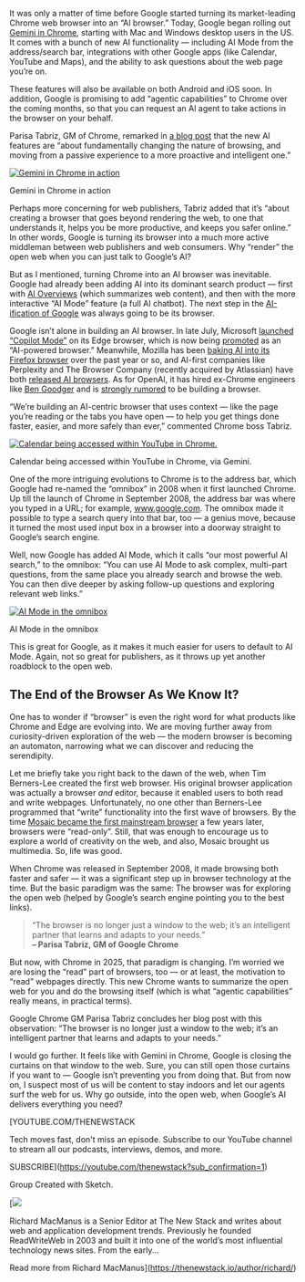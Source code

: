 It was only a matter of time before Google started turning its market-leading Chrome web browser into an “AI browser.” Today, Google began rolling out [Gemini in Chrome](https://gemini.google/overview/gemini-in-chrome/), starting with Mac and Windows desktop users in the US. It comes with a bunch of new AI functionality — including AI Mode from the address/search bar, integrations with other Google apps (like Calendar, YouTube and Maps), and the ability to ask questions about the web page you’re on.

These features will also be available on both Android and iOS soon. In addition, Google is promising to add “agentic capabilities” to Chrome over the coming months, so that you can request an AI agent to take actions in the browser on your behalf.

Parisa Tabriz, GM of Chrome, remarked in [a blog post](https://blog.google/products/chrome/chrome-reimagined-with-ai/) that the new AI features are “about fundamentally changing the nature of browsing, and moving from a passive experience to a more proactive and intelligent one.”

[![Gemini in Chrome in action](https://cdn.thenewstack.io/media/2025/09/4d3b83f7-chrome-ai-sep25b.jpg)](https://cdn.thenewstack.io/media/2025/09/4d3b83f7-chrome-ai-sep25b.jpg)

Gemini in Chrome in action

Perhaps more concerning for web publishers, Tabriz added that it’s “about creating a browser that goes beyond rendering the web, to one that understands it, helps you be more productive, and keeps you safer online.” In other words, Google is turning its browser into a much more active middleman between web publishers and web consumers. Why “render” the open web when you can just talk to Google’s AI?

But as I mentioned, turning Chrome into an AI browser was inevitable. Google had already been adding AI into its dominant search product — first with [AI Overviews](https://thenewstack.io/google-ai-overviews-and-citations-tips-for-web-publishers/) (which summarizes web content), and then with the more interactive “AI Mode” feature (a full AI chatbot). The next step in the [AI-ification of Google](https://thenewstack.io/is-ai-the-ultimate-version-of-google-as-larry-page-wanted/) was always going to be its browser.

Google isn’t alone in building an AI browser. In late July, Microsoft [launched “Copilot Mode”](https://www.reuters.com/business/microsoft-launches-ai-based-copilot-mode-edge-browser-2025-07-28/) on its Edge browser, which is now being [promoted](https://www.microsoft.com/en-us/edge/) as an “AI-powered browser.” Meanwhile, Mozilla has been [baking AI into its Firefox browser](https://blog.mozilla.org/en/firefox/firefox-ai/speeding-up-firefox-local-ai-runtime/) over the past year or so, and AI-first companies like Perplexity and The Browser Company (recently acquired by Atlassian) have both [released AI browsers](https://thenewstack.io/ai-browsers-dias-chat-based-ui-and-the-future-of-the-web/). As for OpenAI, it has hired ex-Chrome engineers like [Ben Goodger](https://www.linkedin.com/in/bengoodger/) and is [strongly rumored](https://www.reuters.com/business/media-telecom/openai-release-web-browser-challenge-google-chrome-2025-07-09/) to be building a browser.

“We’re building an AI-centric browser that uses context — like the page you’re reading or the tabs you have open — to help you get things done faster, easier, and more safely than ever,” commented Chrome boss Tabriz.

[![Calendar being accessed within YouTube in Chrome.](https://cdn.thenewstack.io/media/2025/09/a3a1e8fd-chrome-youtube-calendar.jpg)](https://cdn.thenewstack.io/media/2025/09/a3a1e8fd-chrome-youtube-calendar.jpg)

Calendar being accessed within YouTube in Chrome, via Gemini.

One of the more intriguing evolutions to Chrome is to the address bar, which Google had re-named the “omnibox” in 2008 when it first launched Chrome. Up till the launch of Chrome in September 2008, the address bar was where you typed in a URL; for example, www.google.com. The omnibox made it possible to type a search query into that bar, too — a genius move, because it turned the most used input box in a browser into a doorway straight to Google’s search engine.

Well, now Google has added AI Mode, which it calls “our most powerful AI search,” to the omnibox: “You can use AI Mode to ask complex, multi-part questions, from the same place you already search and browse the web. You can then dive deeper by asking follow-up questions and exploring relevant web links.”

[![AI Mode in the omnibox](https://cdn.thenewstack.io/media/2025/09/c2889dfa-chrome-ai-sep25a.jpg)](https://cdn.thenewstack.io/media/2025/09/c2889dfa-chrome-ai-sep25a.jpg)

AI Mode in the omnibox

This is great for Google, as it makes it much easier for users to default to AI Mode. Again, not so great for publishers, as it throws up yet another roadblock to the open web.

## The End of the Browser As We Know It?

One has to wonder if “browser” is even the right word for what products like Chrome and Edge are evolving into. We are moving further away from curiosity-driven exploration of the web — the modern browser is becoming an automaton, narrowing what we can discover and reducing the serendipity.

Let me briefly take you right back to the dawn of the web, when Tim Berners-Lee created the first web browser. His original browser application was actually a browser *and* editor, because it enabled users to both read and write webpages. Unfortunately, no one other than Berners-Lee programmed that “write” functionality into the first wave of browsers. By the time [Mosaic became the first mainstream browser](https://cybercultural.com/p/1993-mosaic-launches-and-the-web-is-set-free/) a few years later, browsers were “read-only”. Still, that was enough to encourage us to explore a world of creativity on the web, and also, Mosaic brought us multimedia. So, life was good.

When Chrome was released in September 2008, it made browsing both faster and safer — it was a significant step up in browser technology at the time. But the basic paradigm was the same: The browser was for exploring the open web (helped by Google’s search engine pointing you to the best links).

> “The browser is no longer just a window to the web; it’s an intelligent partner that learns and adapts to your needs.”  
> **– Parisa Tabriz, GM of Google Chrome**

But now, with Chrome in 2025, that paradigm is changing. I’m worried we are losing the “read” part of browsers, too — or at least, the motivation to “read” webpages directly. This new Chrome wants to summarize the open web for you and do the browsing itself (which is what “agentic capabilities” really means, in practical terms).

Google Chrome GM Parisa Tabriz concludes her blog post with this observation: “The browser is no longer just a window to the web; it’s an intelligent partner that learns and adapts to your needs.”

I would go further. It feels like with Gemini in Chrome, Google is closing the curtains on that window to the web. Sure, you can still open those curtains if you want to — Google isn’t preventing you from doing that. But from now on, I suspect most of us will be content to stay indoors and let our agents surf the web for us. Why go outside, into the open web, when Google’s AI delivers everything you need?

[YOUTUBE.COM/THENEWSTACK

Tech moves fast, don't miss an episode. Subscribe to our YouTube
channel to stream all our podcasts, interviews, demos, and more.

SUBSCRIBE](https://youtube.com/thenewstack?sub_confirmation=1)

Group
Created with Sketch.

[![](https://cdn.thenewstack.io/media/2020/03/1c7152c0-ricmac_highres_w400_h400.jpg)

Richard MacManus is a Senior Editor at The New Stack and writes about web and application development trends. Previously he founded ReadWriteWeb in 2003 and built it into one of the world’s most influential technology news sites. From the early...

Read more from Richard MacManus](https://thenewstack.io/author/richard/)